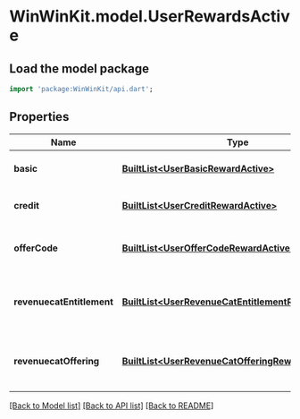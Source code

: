 # WinWinKit.model.UserRewardsActive

## Load the model package
```dart
import 'package:WinWinKit/api.dart';
```

## Properties
Name | Type | Description | Notes
------------ | ------------- | ------------- | -------------
**basic** | [**BuiltList&lt;UserBasicRewardActive&gt;**](UserBasicRewardActive.md) | The referral user basic rewards | 
**credit** | [**BuiltList&lt;UserCreditRewardActive&gt;**](UserCreditRewardActive.md) | The referral user credit rewards | 
**offerCode** | [**BuiltList&lt;UserOfferCodeRewardActive&gt;**](UserOfferCodeRewardActive.md) | The referral user offer code rewards | 
**revenuecatEntitlement** | [**BuiltList&lt;UserRevenueCatEntitlementRewardActive&gt;**](UserRevenueCatEntitlementRewardActive.md) | The referral user RevenueCat entitlement rewards | 
**revenuecatOffering** | [**BuiltList&lt;UserRevenueCatOfferingRewardActive&gt;**](UserRevenueCatOfferingRewardActive.md) | The referral user RevenueCat offering rewards | 

[[Back to Model list]](../README.md#documentation-for-models) [[Back to API list]](../README.md#documentation-for-api-endpoints) [[Back to README]](../README.md)


